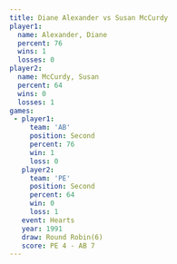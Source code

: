 ```yaml
---
title: Diane Alexander vs Susan McCurdy
player1:                
  name: Alexander, Diane
  percent: 76           
  wins: 1               
  losses: 0             
player2:                
  name: McCurdy, Susan  
  percent: 64           
  wins: 0               
  losses: 1             
games:
 - player1:          
     team: 'AB'      
     position: Second
     percent: 76     
     win: 1          
     loss: 0         
   player2:          
     team: 'PE'      
     position: Second
     percent: 64     
     win: 0          
     loss: 1         
   event: Hearts       
   year: 1991          
   draw: Round Robin(6)
   score: PE 4 - AB 7  
---
```

